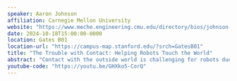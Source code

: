 ```yaml
---
speaker: Aaron Johnson
affiliation: Carnegie Mellon University
website: "https://www.meche.engineering.cmu.edu/directory/bios/johnson-aaron.html"
date: 2024-10-18T15:00:00-0000
location: Gates B01
location-url: "https://campus-map.stanford.edu/?srch=GatesB01"
title: "The Trouble with Contact: Helping Robots Touch the World"
abstract: "Contact with the outside world is challenging for robots due to its inherently discontinuous nature -- when a foot or hand is touching a surface the forces are completely different than if it is just above the surface. However, most of our computational and analytic tools for planning, learning, and control assume continuous (if not smooth or even linear) systems. Simple models of contact make assumptions (like plasticity and coulomb friction) that are known to not only be wrong physically but also inconsistent. In this talk I will present techniques for overcoming these challenges in order to adapt smooth methods to systems that have changing contact conditions. In particular I will focus on three topics: First, I will present the “Salted Kalman Filter” for state estimation over hybrid systems. Second, I will present an analysis approach that unifies and extends different strategies for stabilizing and controlling systems through contact. Finally, I will talk about when these hybrid models of contact break down, especially when driving on sand."
youtube-code: "https://youtu.be/GHXko5-CorQ"
---
```

